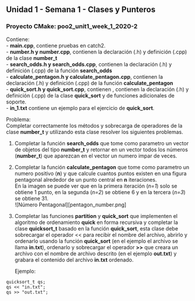 ## Unidad 1 - Semana 1 - Clases y Punteros

### Proyecto CMake: poo2_unit1_week_1_2020-2

Contiene:  
    - **main.cpp**, contiene pruebas en catch2.  
    - **number.h y number.cpp**, contienen la declaración (.h) y definición (.cpp) de la clase **number_t**  
    - **search_odds.h y search_odds.cpp**, contienen la declaración (.h) y definición (.cpp) de la función **search_odds**  
    - **calculate_pentagon.h y calculate_pentagon.cpp**, contienen la declaración (.h) y definición (.cpp) de la función **calculate_pentagon**  
    - **quick_sort.h y quick_sort.cpp**, contienen , contienen la declaración (.h) y definición (.cpp) de la clase **quick_sort** y de funciones adicionales de soporte.  
    - **in_1.txt** contiene un ejemplo para el ejercicio de **quick_sort**.

Problema:  
Completar correctamente los métodos y sobrecarga de operadores de la clase **number_t** y utilizando esta clase resolver los siguientes problemas.  

1. Completar la función **search_odds** que tome como parametro un vector de objetos del tipo **number_t** y retornar en un vector todos los números (**number_t**) que aparezcan en el vector un numero impar de veces.
2. Completar la función **calculate_pentagon** que tome como parametro un numero positivo (**n**) y que calcule cuantos puntos existen en una figura pentagonal alrededor de un punto central en **n** iteraciones.  
En la imagen se puede ver que en la primera iteración (*n=1*) solo se obtiene 1 punto, en la segunda (*n=2*) se obtiene 6 y en la tercera (*n=3*) se obtiene 31.  
![Número Pentagonal][pentagon_number.png] 
3. Completar las funciones **partition** y **quick_sort** que implementen el algoritmo de ordenamiento **quick** en forma recursiva y completar la clase **quicksort_t** basado en la función **quick_sort**, esta clase debe sobrecargar el operador << para recibir el nombre del archivo, abrirlo y ordenarlo usando la función **quick_sort** (en el ejemplo el archivo se llama **in.txt**), ordenarlo y sobrecargar el operador **>>** que creara un archivo con el nombre de archivo descrito (en el ejemplo **out.txt**) y grabara el contenido del archivo **in.txt** ordenado. 

    Ejemplo:
```
quicksort_t qs;
qs << "in.txt";
qs >> "out.txt";
```
